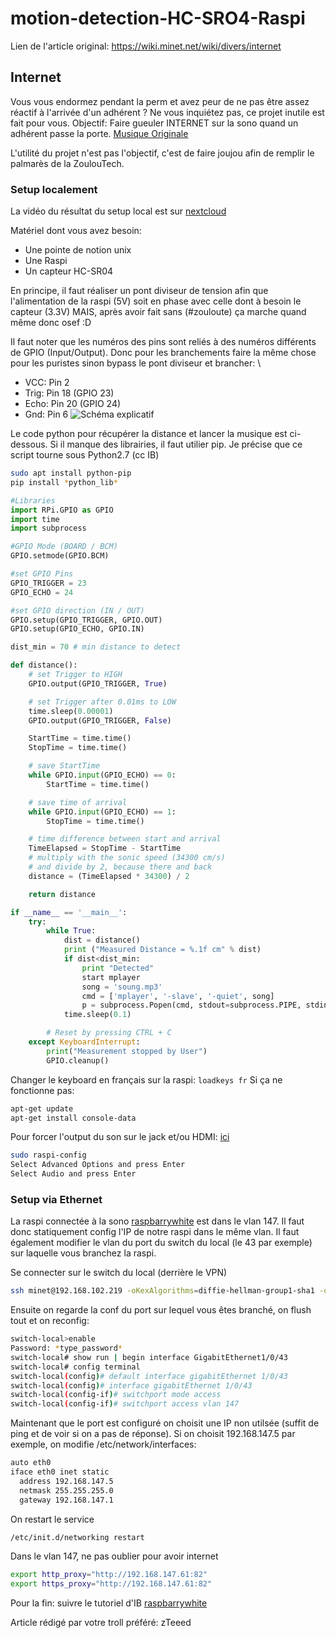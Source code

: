 # motion-detection-HC-SRO4-Raspi

Lien de l'article original: https://wiki.minet.net/wiki/divers/internet

## Internet 

Vous vous endormez pendant la perm et avez peur de ne pas être assez réactif à l'arrivée d'un adhérent ? Ne vous inquiétez pas, ce projet inutile est fait pour vous. Objectif: Faire gueuler INTERNET sur la sono quand un adhérent passe la porte. [Musique Originale](https://www.youtube.com/watch?v=emfEwJyPIgw)

L'utilité du projet n'est pas l'objectif, c'est de faire joujou afin de remplir le palmarès de la ZoulouTech.

### Setup localement

La vidéo du résultat du setup local est sur [nextcloud](https://nextcloud.minet.net)

Matériel dont vous avez besoin: 
- Une pointe de notion unix 
- Une Raspi 
- Un capteur HC-SR04 

En principe, il faut réaliser un pont diviseur de tension afin que l'alimentation de la raspi (5V) soit en phase avec celle dont à besoin le capteur (3.3V) MAIS, après avoir fait sans (#zouloute) ça marche quand même donc osef :D

Il faut noter que les numéros des pins sont reliés à des numéros différents de GPIO (Input/Output).
Donc pour les branchements faire la même chose pour les puristes sinon bypass le pont diviseur et brancher: \
- VCC: Pin 2 
- Trig: Pin 18 (GPIO 23)
- Echo: Pin 20 (GPIO 24) 
- Gnd: Pin 6 
![Schéma explicatif](https://wiki.minet.net/_media/wiki/divers/interfacing-raspberry-pi-with-hc-sr04-circuit-diagram-600x361.png?w=800&tok=e5c951)

Le code python pour récupérer la distance et lancer la musique est ci-dessous. Si il manque des librairies, il faut utilier pip. Je précise que ce script tourne sous Python2.7 (cc IB)
```bash
sudo apt install python-pip
pip install *python_lib*
```

```python
#Libraries
import RPi.GPIO as GPIO
import time
import subprocess

#GPIO Mode (BOARD / BCM)
GPIO.setmode(GPIO.BCM)

#set GPIO Pins
GPIO_TRIGGER = 23
GPIO_ECHO = 24

#set GPIO direction (IN / OUT)
GPIO.setup(GPIO_TRIGGER, GPIO.OUT)
GPIO.setup(GPIO_ECHO, GPIO.IN)

dist_min = 70 # min distance to detect

def distance():
    # set Trigger to HIGH
    GPIO.output(GPIO_TRIGGER, True)

    # set Trigger after 0.01ms to LOW
    time.sleep(0.00001)
    GPIO.output(GPIO_TRIGGER, False)

    StartTime = time.time()
    StopTime = time.time()

    # save StartTime
    while GPIO.input(GPIO_ECHO) == 0:
        StartTime = time.time()

    # save time of arrival
    while GPIO.input(GPIO_ECHO) == 1:
        StopTime = time.time()

    # time difference between start and arrival
    TimeElapsed = StopTime - StartTime
    # multiply with the sonic speed (34300 cm/s)
    # and divide by 2, because there and back
    distance = (TimeElapsed * 34300) / 2

    return distance

if __name__ == '__main__':
    try:
        while True:
            dist = distance()
            print ("Measured Distance = %.1f cm" % dist)
            if dist<dist_min:
                print "Detected"
                start mplayer
                song = 'soung.mp3'
                cmd = ['mplayer', '-slave', '-quiet', song]
                p = subprocess.Popen(cmd, stdout=subprocess.PIPE, stdin=subprocess.PIPE)
            time.sleep(0.1)

        # Reset by pressing CTRL + C
    except KeyboardInterrupt:
        print("Measurement stopped by User")
        GPIO.cleanup()
```

Changer le keyboard en français sur la raspi: `loadkeys fr` Si ça ne fonctionne pas:
```bash
apt-get update
apt-get install console-data
```

Pour forcer l'output du son sur le jack et/ou HDMI: [ici](https://www.raspberrypi.org/documentation/configuration/audio-config.md)
```bash
sudo raspi-config
Select Advanced Options and press Enter
Select Audio and press Enter
```


### Setup via Ethernet

La raspi connectée à la sono [raspbarrywhite](https://wiki.minet.net/wiki/divers/raspbarrywhite|raspbarrywhite) est dans le vlan 147. Il faut donc statiquement config l'IP de notre raspi dans le même vlan. Il faut également modifier le vlan du port du switch du local (le 43 par exemple) sur laquelle vous branchez la raspi.

Se connecter sur le switch du local (derrière le VPN)
```bash
ssh minet@192.168.102.219 -oKexAlgorithms=diffie-hellman-group1-sha1 -oCiphers=aes128-cbc
```

Ensuite on regarde la conf du port sur lequel vous êtes branché, on flush tout et on reconfig:
```bash
switch-local>enable
Password: *type_password*
switch-local# show run | begin interface GigabitEthernet1/0/43
switch-local# config terminal
switch-local(config)# default interface gigabitEthernet 1/0/43
switch-local(config)# interface gigabitEthernet 1/0/43
switch-local(config-if)# switchport mode access
switch-local(config-if)# switchport access vlan 147
```

Maintenant que le port est configuré on choisit une IP non utilsée (suffit de ping et de voir si on a pas de réponse). Si on choisit 192.168.147.5 par exemple, on modifie /etc/network/interfaces:

```bash
auto eth0
iface eth0 inet static
  address 192.168.147.5
  netmask 255.255.255.0
  gateway 192.168.147.1
```

On restart le service
```bash
/etc/init.d/networking restart
```

Dans le vlan 147, ne pas oublier pour avoir internet
```bash
export http_proxy="http://192.168.147.61:82"
export https_proxy="http://192.168.147.61:82"
```

Pour la fin: suivre le tutoriel d'IB [raspbarrywhite]([https://wiki.minet.net/wiki/divers/raspbarrywhite|raspbarrywhite)

Article rédigé par votre troll préféré: zTeeed
